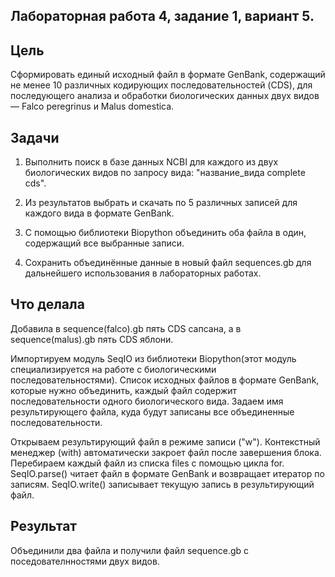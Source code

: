 ## Лабораторная работа 4, задание 1, вариант 5.

## Цель
Сформировать единый исходный файл в формате GenBank, содержащий не менее 10 различных кодирующих последовательностей (CDS), для последующего анализа и обработки биологических данных двух видов — Falco peregrinus и Malus domestica.
## Задачи
1) Выполнить поиск в базе данных NCBI для каждого из двух биологических видов по запросу вида: "название_вида complete cds".

2) Из результатов выбрать и скачать по 5 различных записей для каждого вида в формате GenBank.

3) С помощью библиотеки Biopython объединить оба файла в один, содержащий все выбранные записи.

4) Сохранить объединённые данные в новый файл sequences.gb для дальнейшего использования в лабораторных работах.

## Что делала
Добавила в sequence(falco).gb пять CDS сапсана, а в sequence(malus).gb  пять CDS яблони. 

Импортируем модуль SeqIO из библиотеки Biopython(этот модуль специализируется на работе с биологическими последовательностями).
Список исходных файлов в формате GenBank, которые нужно объединить, каждый файл содержит последовательности одного биологического вида.
Задаем имя результирующего файла, куда будут записаны все объединенные последовательности.

Открываем результирующий файл в режиме записи ("w"). Контекстный менеджер (with) автоматически закроет файл после завершения блока.
Перебираем каждый файл из списка files с помощью цикла for. SeqIO.parse() читает файл в формате GenBank и возвращает итератор по записям.
SeqIO.write() записывает текущую запись в результирующий файл.

## Результат
Объединили два файла и получили файл sequence.gb с  поседователнностями двух видов.
